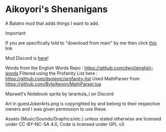 # Aikoyori's Shenanigans
A Balatro mod that adds things I want to add.

> [!IMPORTANT]
> If you are specifically told to "download from main" by me then click [this](https://github.com/Aikoyori/Balatro-Aikoyoris-Shenanigans/archive/refs/heads/main.zip) link

Mod Discord is [here](https://discord.gg/JVg8Bynm7k)!

Words from the English Words Repo : https://github.com/dwyl/english-words
Filtered using the Profanity List here : https://github.com/dsojevic/profanity-list
Used MathParser from https://github.com/ByteXenon/MathParser.lua

Maxwell's Notebook sprite by larantula_l on Discord

Art in guestJokerArts.png is copyrighted by and belong to their respective owners and I was given permission to use these.

Assets (Music/Sounds/Graphics/etc.) unless stated otherwise are licensed under CC-BY-NC-SA 4.0, Code is licensed under GPL v3